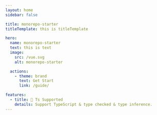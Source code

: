 ```yaml
---
layout: home
sidebar: false

title: monorepo-starter
titleTemplate: this is titleTemplate

hero:
  name: monorepo-starter
  text: this is text
  image: 
    src: /vue.svg
    alt: monorepo-starter

  actions:
    - theme: brand
      text: Get Start
      link: /guide/

features:
  - title: 🎉 Ts Supported
    details: Support TypeScript & type checked & type inference.
---
```

